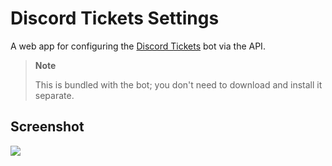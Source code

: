 # Discord Tickets Settings

A web app for configuring the [Discord Tickets](https://discordtickets.app) bot via the API.

> **Note**
>
> This is bundled with the bot; you don't need to download and install it separate.

## Screenshot

![](https://static.eartharoid.me/x/2022/09/2022-09-06-20-59-46-DiscordTickets.png)

